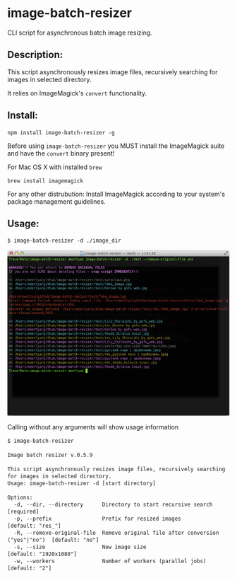 # image-batch-resizer

CLI script for asynchronous batch image resizing.

## Description:

This script asynchronously resizes image files, recursively searching for images in selected directory.

It relies on ImageMagick's ``convert`` functionality.

## Install:

    npm install image-batch-resizer -g

Before using ``image-batch-resizer`` you MUST install the ImageMagick suite and have the ``convert`` binary present!


For Mac OS X with installed ``brew`` 

    brew install imagemagick
    
For any other distrubution: Install ImageMagick according to your system's package management guidelines.

## Usage:

    $ image-batch-resizer -d ./image_dir

![](http://github.com/Meettya/image-batch-resizer/raw/master/screenshot.png) 

Calling without any arguments will show usage information

    $ image-batch-resizer 

    Image batch resizer v.0.5.9

    This script asynchronously resizes image files, recursively searching for images in selected directory.
    Usage: image-batch-resizer -d [start directory]

    Options:
      -d, --dir, --directory      Directory to start recursive search                 [required]
      -p, --prefix                Prefix for resized images                           [default: "res_"]
      -R, --remove-original-file  Remove original file after conversion ("yes"|"no")  [default: "no"]
      -s, --size                  New image size                                      [default: "1920x1080"]
      -w, --workers               Number of workers (parallel jobs)                   [default: "2"]



